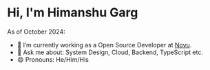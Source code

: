 # Hi, I'm Himanshu Garg

As of October 2024:

- 🔭 I’m currently working as a Open Source Developer at [Novu](https://www.novu.co/).
- 💬 Ask me about: System Design, Cloud, Backend, TypeScript etc.
- 😄 Pronouns: He/Him/His
